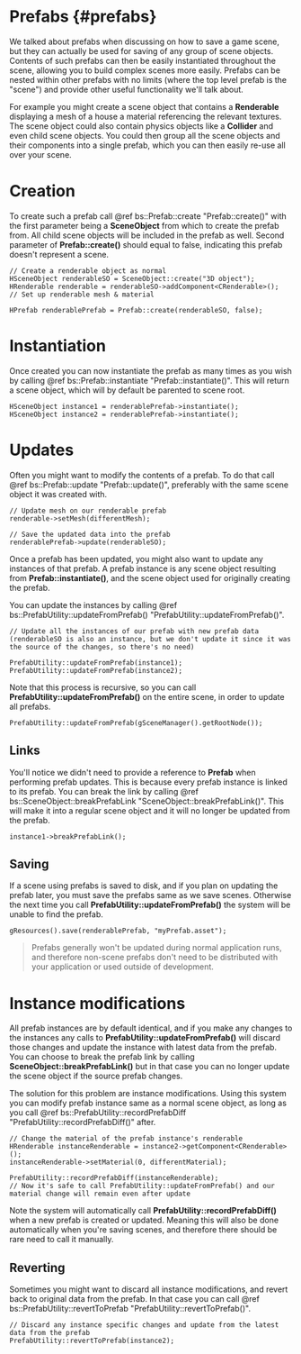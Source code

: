 Prefabs				{#prefabs}
===============

We talked about prefabs when discussing on how to save a game scene, but they can actually be used for saving of any group of scene objects. Contents of such prefabs can then be easily instantiated throughout the scene, allowing you to build complex scenes more easily. Prefabs can be nested within other prefabs with no limits (where the top level prefab is the "scene") and provide other useful functionality we'll talk about.

For example you might create a scene object that contains a **Renderable** displaying a mesh of a house a material referencing the relevant textures. The scene object could also contain physics objects like a **Collider** and even child scene objects. You could then group all the scene objects and their components into a single prefab, which you can then easily re-use all over your scene.

# Creation
To create such a prefab call @ref bs::Prefab::create "Prefab::create()" with the first parameter being a **SceneObject** from which to create the prefab from. All child scene objects will be included in the prefab as well. Second parameter of **Prefab::create()** should equal to false, indicating this prefab doesn't represent a scene.

~~~~~~~~~~~~~{.cpp}
// Create a renderable object as normal
HSceneObject renderableSO = SceneObject::create("3D object");
HRenderable renderable = renderableSO->addComponent<CRenderable>();
// Set up renderable mesh & material

HPrefab renderablePrefab = Prefab::create(renderableSO, false);
~~~~~~~~~~~~~

# Instantiation
Once created you can now instantiate the prefab as many times as you wish by calling @ref bs::Prefab::instantiate "Prefab::instantiate()". This will return a scene object, which will by default be parented to scene root.

~~~~~~~~~~~~~{.cpp}
HSceneObject instance1 = renderablePrefab->instantiate();
HSceneObject instance2 = renderablePrefab->instantiate();
~~~~~~~~~~~~~

# Updates
Often you might want to modify the contents of a prefab. To do that call @ref bs::Prefab::update "Prefab::update()", preferably with the same scene object it was created with.

~~~~~~~~~~~~~{.cpp}
// Update mesh on our renderable prefab
renderable->setMesh(differentMesh);

// Save the updated data into the prefab
renderablePrefab->update(renderableSO);
~~~~~~~~~~~~~

Once a prefab has been updated, you might also want to update any instances of that prefab. A prefab instance is any scene object resulting from **Prefab::instantiate()**, and the scene object used for originally creating the prefab.

You can update the instances by calling @ref bs::PrefabUtility::updateFromPrefab() "PrefabUtility::updateFromPrefab()".

~~~~~~~~~~~~~{.cpp}
// Update all the instances of our prefab with new prefab data (renderableSO is also an instance, but we don't update it since it was the source of the changes, so there's no need)

PrefabUtility::updateFromPrefab(instance1);
PrefabUtility::updateFromPrefab(instance2);
~~~~~~~~~~~~~

Note that this process is recursive, so you can call **PrefabUtility::updateFromPrefab()** on the entire scene, in order to update all prefabs.

~~~~~~~~~~~~~{.cpp}
PrefabUtility::updateFromPrefab(gSceneManager().getRootNode());
~~~~~~~~~~~~~

## Links
You'll notice we didn't need to provide a reference to **Prefab** when performing prefab updates. This is because every prefab instance is linked to its prefab. You can break the link by calling @ref bs::SceneObject::breakPrefabLink "SceneObject::breakPrefabLink()". This will make it into a regular scene object and it will no longer be updated from the prefab.

~~~~~~~~~~~~~{.cpp}
instance1->breakPrefabLink();
~~~~~~~~~~~~~

## Saving
If a scene using prefabs is saved to disk, and if you plan on updating the prefab later, you must save the prefabs same as we save scenes. Otherwise the next time you call **PrefabUtility::updateFromPrefab()** the system will be unable to find the prefab.

~~~~~~~~~~~~~{.cpp}
gResources().save(renderablePrefab, "myPrefab.asset");
~~~~~~~~~~~~~

> Prefabs generally won't be updated during normal application runs, and therefore non-scene prefabs don't need to be distributed with your application or used outside of development.

# Instance modifications
All prefab instances are by default identical, and if you make any changes to the instances any calls to **PrefabUtility::updateFromPrefab()** will discard those changes and update the instance with latest data from the prefab. You can choose to break the prefab link by calling **SceneObject::breakPrefabLink()** but in that case you can no longer update the scene object if the source prefab changes.

The solution for this problem are instance modifications. Using this system you can modify prefab instance same as a normal scene object, as long as you call @ref bs::PrefabUtility::recordPrefabDiff "PrefabUtility::recordPrefabDiff()" after.

~~~~~~~~~~~~~{.cpp}
// Change the material of the prefab instance's renderable
HRenderable instanceRenderable = instance2->getComponent<CRenderable>();
instanceRenderable->setMaterial(0, differentMaterial);

PrefabUtility::recordPrefabDiff(instanceRenderable);
// Now it's safe to call PrefabUtility::updateFromPrefab() and our material change will remain even after update
~~~~~~~~~~~~~

Note the system will automatically call **PrefabUtility::recordPrefabDiff()** when a new prefab is created or updated. Meaning this will also be done automatically when you're saving scenes, and therefore there should be rare need to call it manually. 

## Reverting
Sometimes you might want to discard all instance modifications, and revert back to original data from the prefab. In that case you can call @ref bs::PrefabUtility::revertToPrefab "PrefabUtility::revertToPrefab()".

~~~~~~~~~~~~~{.cpp}
// Discard any instance specific changes and update from the latest data from the prefab
PrefabUtility::revertToPrefab(instance2);
~~~~~~~~~~~~~